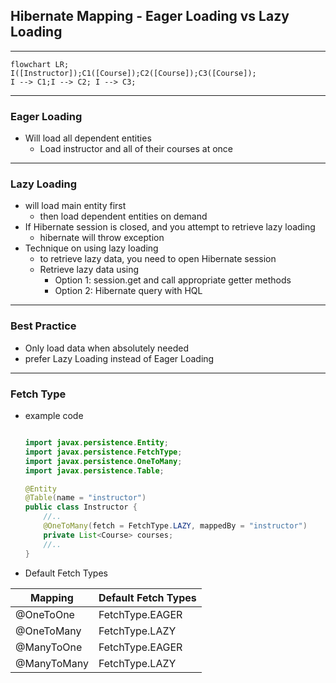 ## Hibernate Mapping - Eager Loading vs Lazy Loading

<hr>

```mermaid
flowchart LR;
I([Instructor]);C1([Course]);C2([Course]);C3([Course]);
I --> C1;I --> C2; I --> C3;
```
<hr>

### Eager Loading
- Will load all dependent entities
  - Load instructor and all of their courses at once

<hr>

### Lazy Loading
- will load main entity first
  - then load dependent entities on demand
- If Hibernate session is closed, and you attempt to retrieve lazy loading
  - hibernate will throw exception
- Technique on using lazy loading
  - to retrieve lazy data, you need to open Hibernate session
  - Retrieve lazy data using
    - Option 1: session.get and call appropriate getter methods
    - Option 2: Hibernate  query with HQL

<hr>

### Best Practice
- Only load data when absolutely needed
- prefer Lazy Loading instead of Eager Loading

<hr>

### Fetch Type
- example code
    ```java
    
    import javax.persistence.Entity;
    import javax.persistence.FetchType;
    import javax.persistence.OneToMany;
    import javax.persistence.Table;
    
    @Entity
    @Table(name = "instructor")
    public class Instructor {
        //..
        @OneToMany(fetch = FetchType.LAZY, mappedBy = "instructor")
        private List<Course> courses;
        //..
    }
    
    ```
- Default Fetch Types

| Mapping     | Default Fetch Types |
|-------------|---------------------|
| @OneToOne   | FetchType.EAGER     |
| @OneToMany  | FetchType.LAZY      |
| @ManyToOne  | FetchType.EAGER     |
| @ManyToMany | FetchType.LAZY     |
